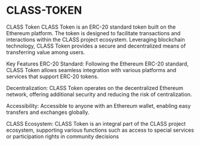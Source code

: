 # CLASS-TOKEN
CLASS Token
CLASS Token is an ERC-20 standard token built on the Ethereum platform. The token is designed to facilitate transactions and interactions within the CLASS project ecosystem. Leveraging blockchain technology, CLASS Token provides a secure and decentralized means of transferring value among users.

Key Features
ERC-20 Standard: Following the Ethereum ERC-20 standard, CLASS Token allows seamless integration with various platforms and services that support ERC-20 tokens.

Decentralization: CLASS Token operates on the decentralized Ethereum network, offering additional security and reducing the risk of centralization.

Accessibility: Accessible to anyone with an Ethereum wallet, enabling easy transfers and exchanges globally.

CLASS Ecosystem: CLASS Token is an integral part of the CLASS project ecosystem, supporting various functions such as access to special services or participation rights in community decisions
